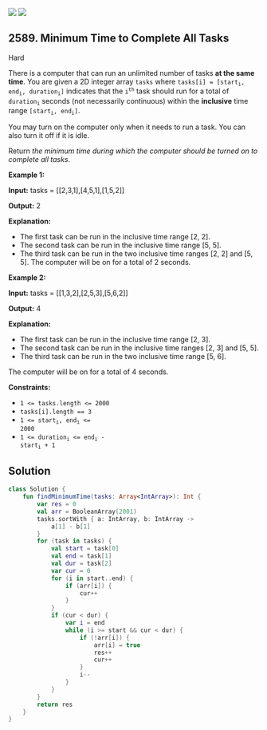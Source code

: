 [![](https://img.shields.io/github/stars/javadev/LeetCode-in-Kotlin?label=Stars&style=flat-square)](https://github.com/javadev/LeetCode-in-Kotlin)
[![](https://img.shields.io/github/forks/javadev/LeetCode-in-Kotlin?label=Fork%20me%20on%20GitHub%20&style=flat-square)](https://github.com/javadev/LeetCode-in-Kotlin/fork)

## 2589\. Minimum Time to Complete All Tasks

Hard

There is a computer that can run an unlimited number of tasks **at the same time**. You are given a 2D integer array `tasks` where <code>tasks[i] = [start<sub>i</sub>, end<sub>i</sub>, duration<sub>i</sub>]</code> indicates that the <code>i<sup>th</sup></code> task should run for a total of <code>duration<sub>i</sub></code> seconds (not necessarily continuous) within the **inclusive** time range <code>[start<sub>i</sub>, end<sub>i</sub>]</code>.

You may turn on the computer only when it needs to run a task. You can also turn it off if it is idle.

Return _the minimum time during which the computer should be turned on to complete all tasks_.

**Example 1:**

**Input:** tasks = \[\[2,3,1],[4,5,1],[1,5,2]]

**Output:** 2

**Explanation:** 
- The first task can be run in the inclusive time range [2, 2]. 
- The second task can be run in the inclusive time range [5, 5]. 
- The third task can be run in the two inclusive time ranges [2, 2] and [5, 5]. The computer will be on for a total of 2 seconds.

**Example 2:**

**Input:** tasks = \[\[1,3,2],[2,5,3],[5,6,2]]

**Output:** 4

**Explanation:** 
- The first task can be run in the inclusive time range [2, 3]. 
- The second task can be run in the inclusive time ranges [2, 3] and [5, 5]. 
- The third task can be run in the two inclusive time range [5, 6]. 

The computer will be on for a total of 4 seconds.

**Constraints:**

*   `1 <= tasks.length <= 2000`
*   `tasks[i].length == 3`
*   <code>1 <= start<sub>i</sub>, end<sub>i</sub> <= 2000</code>
*   <code>1 <= duration<sub>i</sub> <= end<sub>i</sub> - start<sub>i</sub> + 1</code>

## Solution

```kotlin
class Solution {
    fun findMinimumTime(tasks: Array<IntArray>): Int {
        var res = 0
        val arr = BooleanArray(2001)
        tasks.sortWith { a: IntArray, b: IntArray ->
            a[1] - b[1]
        }
        for (task in tasks) {
            val start = task[0]
            val end = task[1]
            val dur = task[2]
            var cur = 0
            for (i in start..end) {
                if (arr[i]) {
                    cur++
                }
            }
            if (cur < dur) {
                var i = end
                while (i >= start && cur < dur) {
                    if (!arr[i]) {
                        arr[i] = true
                        res++
                        cur++
                    }
                    i--
                }
            }
        }
        return res
    }
}
```